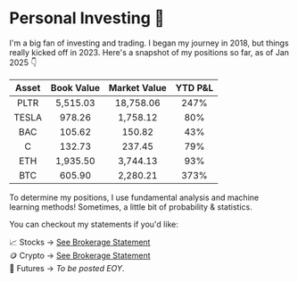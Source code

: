 # Personal Investing 🚀

I'm a big fan of investing and trading. I began my journey in 2018, but things really kicked off in 2023. Here's a snapshot of my positions so far, as of Jan 2025 👇

| Asset   | Book Value     | Market Value  | YTD P&L  |  
| :---:  |  :---: |  :---: | :---: |
| PLTR   | 5,515.03     | 18,758.06    | 247%  |
| TESLA    | 978.26       | 1,758.12     | 80% |
| BAC    | 105.62    | 150.82    | 43% |
| C    | 132.73      | 237.45    | 79% |
| ETH    | 1,935.50      | 3,744.13    | 93% |
| BTC    | 605.90     | 2,280.21    | 373% |

To determine my positions, I use fundamental analysis and machine learning methods! Sometimes, a little bit of probability & statistics.

You can checkout my statements if you'd like:

📈 Stocks → [See Brokerage Statement](brokerage_statements/Nov_2024_WealthSimple.pdf)\
🪙 Crypto → [See Brokerage Statement](brokerage_statements/Nov_2024_Newton.pdf)\
🌱 Futures → *To be posted EOY*.
